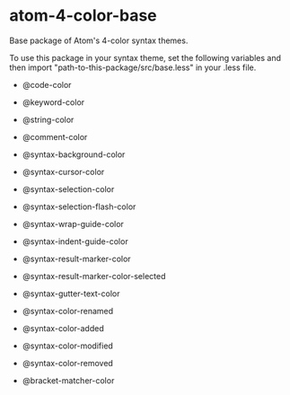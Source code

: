 # atom-4-color-base

Base package of Atom's 4-color syntax themes.

To use this package in your syntax theme, set the following variables and then import "path-to-this-package/src/base.less" in your .less file.

- @code-color
- @keyword-color
- @string-color
- @comment-color

- @syntax-background-color
- @syntax-cursor-color
- @syntax-selection-color
- @syntax-selection-flash-color

- @syntax-wrap-guide-color
- @syntax-indent-guide-color

- @syntax-result-marker-color
- @syntax-result-marker-color-selected

- @syntax-gutter-text-color

- @syntax-color-renamed
- @syntax-color-added
- @syntax-color-modified
- @syntax-color-removed

- @bracket-matcher-color
